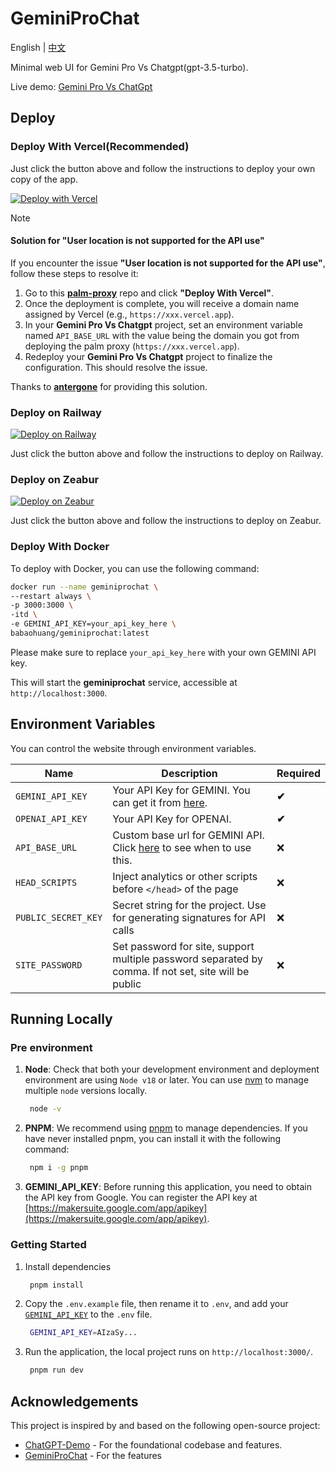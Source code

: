 # GeminiProChat

English | [中文](README_cn.md)

Minimal web UI for Gemini Pro Vs Chatgpt(gpt-3.5-turbo).

Live demo: [Gemini Pro Vs ChatGpt](https://www.geminiprovschatgpt.com)


## Deploy

### Deploy With Vercel(Recommended)

Just click the button above and follow the instructions to deploy your own copy of the app.

[![Deploy with Vercel](https://vercel.com/button)](https://vercel.com/new/clone?repository-url=https://github.com/keilestone/geminipro-vs-chatgpt&env=OPENAI_API_KEY&&envDescription=OPENAI%20API%20Key%20for%Chatgpt&GEMINI_API_KEY&envDescription=Google%20API%20Key%20for%20GeminiProChat&envLink=https://makersuite.google.com/app/apikey&project-name=geminipro-vs-chatgpt&repository-name=geminipro-vs-chatgpt&demo-title=Gemini%20Pro%20Vs%20ChatGpt&demo-description=Minimal%20web%20UI%20for%20Gemini%20Pro.&demo-url=https%3A%2F%2Fgeminiprovschatgpt.com&demo-image=https%3A%2F%2Fgeminiprovschatgpt.com%2Ficon.svg)

> [!NOTE]
> #### Solution for "User location is not supported for the API use"
> If you encounter the issue **"User location is not supported for the API use"**, follow these steps to resolve it:
>
> 1. Go to this [**palm-proxy**](https://github.com/antergone/palm-proxy) repo and click **"Deploy With Vercel"**.
> 2. Once the deployment is complete, you will receive a domain name assigned by Vercel (e.g., `https://xxx.vercel.app`).
> 3. In your **Gemini Pro Vs Chatgpt** project, set an environment variable named `API_BASE_URL` with the value being the domain you got from deploying the palm proxy (`https://xxx.vercel.app`).
> 4. Redeploy your **Gemini Pro Vs Chatgpt** project to finalize the configuration. This should resolve the issue.
>
> Thanks to [**antergone**](https://github.com/antergone/palm-proxy) for providing this solution.

### Deploy on Railway

[![Deploy on Railway](https://railway.app/button.svg)](https://railway.app/template/v9QL5u?referralCode=tSzmIe)

Just click the button above and follow the instructions to deploy on Railway.

### Deploy on Zeabur

[![Deploy on Zeabur](https://zeabur.com/button.svg)](https://zeabur.com/templates/1103PJ)

Just click the button above and follow the instructions to deploy on Zeabur.

### Deploy With Docker

To deploy with Docker, you can use the following command:

```bash
docker run --name geminiprochat \
--restart always \
-p 3000:3000 \
-itd \
-e GEMINI_API_KEY=your_api_key_here \
babaohuang/geminiprochat:latest
```
Please make sure to replace `your_api_key_here` with your own GEMINI API key.

This will start the **geminiprochat** service, accessible at `http://localhost:3000`. 

## Environment Variables

You can control the website through environment variables.

| Name | Description                                                                                                                                                                                       | Required |
| --- |---------------------------------------------------------------------------------------------------------------------------------------------------------------------------------------------------| --- |
| `GEMINI_API_KEY` | Your API Key for GEMINI. You can get it from [here](https://makersuite.google.com/app/apikey).                                                                                                    | **✔** |
| `OPENAI_API_KEY` | Your API Key for OPENAI.                                                                                                    | **✔** |
| `API_BASE_URL` | Custom base url for GEMINI API. Click [here](https://github.com/babaohuang/GeminiProChat?tab=readme-ov-file#solution-for-user-location-is-not-supported-for-the-api-use) to see when to use this. | ❌ |
| `HEAD_SCRIPTS` | Inject analytics or other scripts before `</head>` of the page                                                                                                                                    | ❌ |
| `PUBLIC_SECRET_KEY` | Secret string for the project. Use for generating signatures for API calls                                                                                                                        | ❌ |
| `SITE_PASSWORD` | Set password for site, support multiple password separated by comma. If not set, site will be public                                                                                              | ❌ |

## Running Locally

### Pre environment
1. **Node**: Check that both your development environment and deployment environment are using `Node v18` or later. You can use [nvm](https://github.com/nvm-sh/nvm) to manage multiple `node` versions locally.

   ```bash
    node -v
   ```

2. **PNPM**: We recommend using [pnpm](https://pnpm.io/) to manage dependencies. If you have never installed pnpm, you can install it with the following command:

   ```bash
    npm i -g pnpm
   ```

3. **GEMINI_API_KEY**: Before running this application, you need to obtain the API key from Google. You can register the API key at [https://makersuite.google.com/app/apikey](https://makersuite.google.com/app/apikey).

### Getting Started

1. Install dependencies

   ```bash
    pnpm install
   ```

2. Copy the `.env.example` file, then rename it to `.env`, and add your [`GEMINI_API_KEY`](https://makersuite.google.com/app/apikey) to the `.env` file.

   ```bash
    GEMINI_API_KEY=AIzaSy...
   ```

3. Run the application, the local project runs on `http://localhost:3000/`.

   ```bash
    pnpm run dev
   ```

## Acknowledgements

This project is inspired by and based on the following open-source project:

- [ChatGPT-Demo](https://github.com/anse-app/chatgpt-demo) - For the foundational codebase and features.
- [GeminiProChat](https://github.com/babaohuang/GeminiProChat) - For the features

